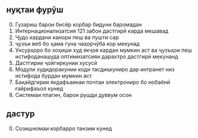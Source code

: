 ## нуқтаи фурӯш

0. Гузариш барои бисёр корбар бидуни баромадан
1. Интернационализатсия 121 забон дастгирӣ карда мешавад
2. Ҷудо кардани канори пеш ва пушти сар
3. ҷузъи веб бо ҳама гуна чаҳорчӯба кор мекунад
4. Унсурҳоро бо хоҳиши худ якҷоя кардан мумкин аст ва ҷузъҳои пеш истифоданашуда оптимизатсияи дарахтро дастгирӣ мекунанд
5. Дастгирии ҷойгиркунии хусусӣ
6. Модули худидоракунии коди тасдиқкуниро дар интранет низ истифода бурдан мумкин аст
7. Бақайдгирии якдафъаинаи почтаи электрониро бо нобаёнӣ ғайрифаъол кунед
8. Системаи плагин, барои рушди дуввум осон

## дастур

0. Созишномаи корбарро танзим кунед